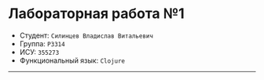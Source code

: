 # Лабораторная работа №1

  * Студент: `Силинцев Владислав Витальевич`
  * Группа: `P3314`
  * ИСУ: `355273`
  * Функциональный язык: `Clojure`
---
